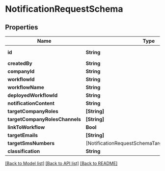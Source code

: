 # NotificationRequestSchema

## Properties
Name | Type | Description | Notes
------------ | ------------- | ------------- | -------------
**id** | **String** | ObjectID to create with | 
**createdBy** | **String** |  | 
**companyId** | **String** |  | 
**workflowId** | **String** |  | 
**workflowName** | **String** |  | 
**deployedWorkflowId** | **String** |  | 
**notificationContent** | **String** |  | 
**targetCompanyRoles** | **[String]** |  | 
**targetCompanyRolesChannels** | **[String]** |  | 
**linkToWorkflow** | **Bool** |  | [optional] 
**targetEmails** | **[String]** |  | [optional] 
**targetSmsNumbers** | [NotificationRequestSchemaTargetSmsNumbersInner] |  | [optional] 
**classification** | **String** |  | [optional] 

[[Back to Model list]](../README.md#documentation-for-models) [[Back to API list]](../README.md#documentation-for-api-endpoints) [[Back to README]](../README.md)


